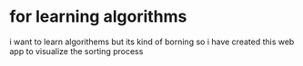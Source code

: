 


# for learning algorithms
i want to learn algorithems but its kind of borning so i have created this web app to visualize the sorting process
